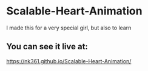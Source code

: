 # Scalable-Heart-Animation
I made this for a very special girl, but also to learn

## You can see it live at:
https://nk361.github.io/Scalable-Heart-Animation/
